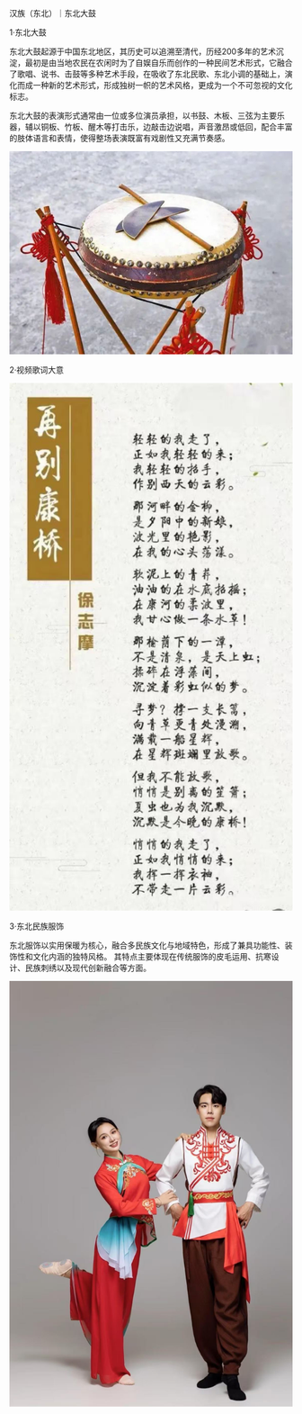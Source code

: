 汉族（东北）｜东北大鼓

1·东北大鼓

东北大鼓起源于中国东北地区，其历史可以追溯至清代，历经200多年的艺术沉淀，最初是由当地农民在农闲时为了自娱自乐而创作的一种民间艺术形式，它融合了歌唱、说书、击鼓等多种艺术手段，在吸收了东北民歌、东北小调的基础上，演化而成一种新的艺术形式，形成独树一帜的艺术风格，更成为一个不可忽视的文化标志。

东北大鼓的表演形式通常由一位或多位演员承担，以书鼓、木板、三弦为主要乐器，辅以铜板、竹板、醒木等打击乐，边敲击边说唱，声音激昂或低回，配合丰富的肢体语言和表情，使得整场表演既富有戏剧性又充满节奏感。

![东北大鼓示例图](./images/dongbeidagu/main.jpg)

2·视频歌词大意

![东北大鼓示例图1](./images/dongbeidagu/detail1.jpg)

3·东北民族服饰

东北服饰以实用保暖为核心，融合多民族文化与地域特色，形成了兼具功能性、装饰性和文化内涵的独特风格。‌ 其特点主要体现在传统服饰的皮毛运用、抗寒设计、民族刺绣以及现代创新融合等方面。

![东北大鼓示例图2](./images/dongbeidagu/detail2.jpg)